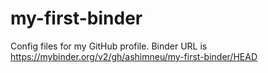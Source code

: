 # my-first-binder
Config files for my GitHub profile.
Binder URL is
https://mybinder.org/v2/gh/ashimneu/my-first-binder/HEAD
